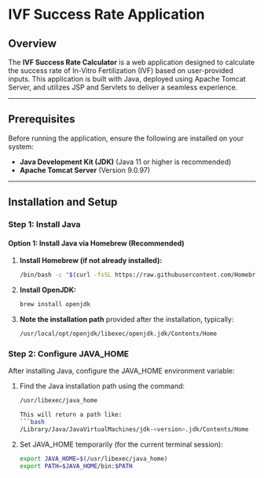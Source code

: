 # IVF Success Rate Application

## Overview

The **IVF Success Rate Calculator** is a web application designed to calculate the success rate of In-Vitro Fertilization (IVF) based on user-provided inputs. This application is built with Java, deployed using Apache Tomcat Server, and utilizes JSP and Servlets to deliver a seamless experience.

---

## Prerequisites

Before running the application, ensure the following are installed on your system:

- **Java Development Kit (JDK)** (Java 11 or higher is recommended)
- **Apache Tomcat Server** (Version 9.0.97)

---

## Installation and Setup

### Step 1: Install Java

#### **Option 1: Install Java via Homebrew (Recommended)**

1. **Install Homebrew (if not already installed):**
   ```bash
   /bin/bash -c "$(curl -fsSL https://raw.githubusercontent.com/Homebrew/install/HEAD/install.sh)"

2. **Install OpenJDK:**
   ```bash
   brew install openjdk

3. **Note the installation path** provided after the installation, typically:
   ```bash
   /usr/local/opt/openjdk/libexec/openjdk.jdk/Contents/Home

### Step 2: Configure JAVA_HOME

After installing Java, configure the JAVA_HOME environment variable:

1. Find the Java installation path using the command:
   ```bash
   /usr/libexec/java_home

   This will return a path like:
   ```bash
   /Library/Java/JavaVirtualMachines/jdk-<version>.jdk/Contents/Home
   

2. Set JAVA_HOME temporarily (for the current terminal session):

   ```bash
   export JAVA_HOME=$(/usr/libexec/java_home)
   export PATH=$JAVA_HOME/bin:$PATH
